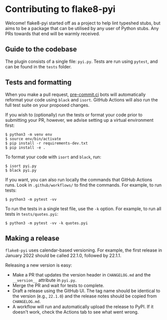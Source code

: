 # Contributing to flake8-pyi

Welcome! flake8-pyi started off as a project to help lint typeshed stubs, but aims to
be a package that can be utilised by any user of Python stubs. Any PRs towards that
end will be warmly received.


## Guide to the codebase

The plugin consists of a single file: `pyi.py`. Tests are run using `pytest`, and can be
found in the `tests` folder.


## Tests and formatting

When you make a pull request, [pre-commit.ci](https://pre-commit.ci/) bots will
automatically reformat your code using `black` and `isort`. GitHub Actions will
also run the full test suite on your proposed changes.

If you wish to (optionally) run the tests or format your code prior to submitting your PR,
however, we advise setting up a virtual environment first:

    $ python3 -m venv env
    $ source env/bin/activate
    $ pip install -r requirements-dev.txt
    $ pip install -e .

To format your code with `isort` and `black`, run:

    $ isort pyi.py
    $ black pyi.py

If you want, you can also run locally the commands that GitHub Actions runs.
Look in `.github/workflows/` to find the commands.
For example, to run tests:

    $ python3 -m pytest -vv

To run the tests in a single test file, use the `-k` option. For example, to
run all tests in `tests/quotes.pyi`:

    $ python3 -m pytest -vv -k quotes.pyi


## Making a release

`flake8-pyi` uses calendar-based versioning. For example, the first
release in January 2022 should be called 22.1.0, followed by 22.1.1.

Releasing a new version is easy:

- Make a PR that updates the version header in `CHANGELOG.md`
  and the `__version__` attribute in `pyi.py`.
- Merge the PR and wait for tests to complete.
- Draft a release using the GitHub UI. The tag name should be
  identical to the version (e.g., `22.1.0`) and the release notes
  should be copied from `CHANGELOG.md`.
- A workflow will run and automatically upload the release to PyPI.
  If it doesn't work, check the Actions tab to see what went wrong.
